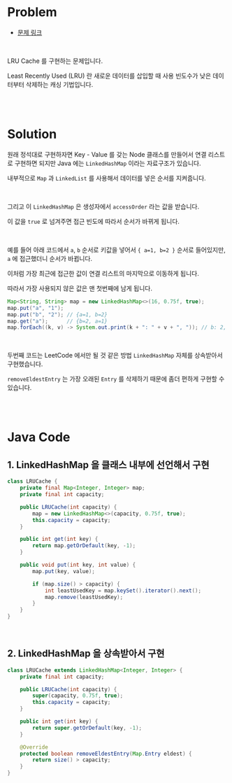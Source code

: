 # Problem

- [문제 링크](https://leetcode.com/problems/lru-cache/)

<br>

LRU Cache 를 구현하는 문제입니다.

Least Recently Used (LRU) 란 새로운 데이터를 삽입할 때 사용 빈도수가 낮은 데이터부터 삭제하는 캐싱 기법입니다.

<br><br>

# Solution

원래 정석대로 구현하자면 Key - Value 를 갖는 Node 클래스를 만들어서 연결 리스트로 구현하면 되지만 Java 에는 `LinkedHashMap` 이라는 자료구조가 있습니다.

내부적으로 `Map` 과 `LinkedList` 를 사용해서 데이터를 넣은 순서를 지켜줍니다.

<br>

그리고 이 `LinkedHashMap` 은 생성자에서 `accessOrder` 라는 값을 받습니다.

이 값을 `true` 로 넘겨주면 접근 빈도에 따라서 순서가 바뀌게 됩니다.

<br>

예를 들어 아래 코드에서 `a`, `b` 순서로 키값을 넣어서 `{ a=1, b=2 }` 순서로 들어있지만, `a` 에 접근했더니 순서가 바뀝니다.

이처럼 가장 최근에 접근한 값이 연결 리스트의 마지막으로 이동하게 됩니다.

따라서 가장 사용되지 않은 값은 맨 첫번째에 남게 됩니다.

```java
Map<String, String> map = new LinkedHashMap<>(16, 0.75f, true);
map.put("a", "1");
map.put("b", "2"); // {a=1, b=2}
map.get("a");      // {b=2, a=1}
map.forEach((k, v) -> System.out.print(k + ": " + v + ", ")); // b: 2, a: 1
```

<br>

두번째 코드는 LeetCode 에서만 될 것 같은 방법 `LinkedHashMap` 자체를 상속받아서 구현했습니다.

`removeEldestEntry` 는 가장 오래된 `Entry` 를 삭제하기 때문에 좀더 편하게 구현할 수 있습니다.

<br><br>

# Java Code

## 1. LinkedHashMap 을 클래스 내부에 선언해서 구현

```java
class LRUCache {
    private final Map<Integer, Integer> map;
    private final int capacity;

    public LRUCache(int capacity) {
        map = new LinkedHashMap<>(capacity, 0.75f, true);
        this.capacity = capacity;
    }

    public int get(int key) {
        return map.getOrDefault(key, -1);
    }

    public void put(int key, int value) {
        map.put(key, value);

        if (map.size() > capacity) {
            int leastUsedKey = map.keySet().iterator().next();
            map.remove(leastUsedKey);
        }
    }
}
```

<br>

## 2. LinkedHashMap 을 상속받아서 구현

```java
class LRUCache extends LinkedHashMap<Integer, Integer> {
    private final int capacity;

    public LRUCache(int capacity) {
        super(capacity, 0.75f, true);
        this.capacity = capacity;
    }

    public int get(int key) {
        return super.getOrDefault(key, -1);
    }

    @Override
    protected boolean removeEldestEntry(Map.Entry eldest) {
        return size() > capacity;
    }
}
```
